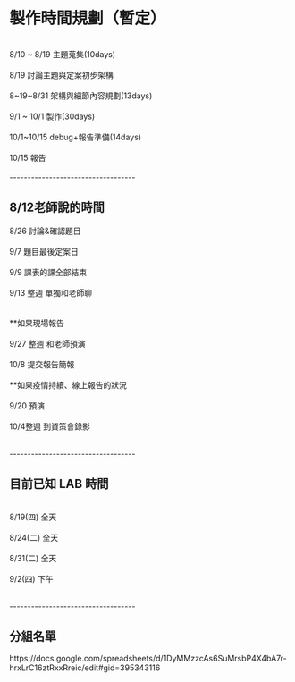 # 製作時間規劃（暫定）
<br/>
8/10 ~ 8/19 主題蒐集(10days)<br/>
<br/>
8/19 討論主題與定案初步架構<br/>
<br/>
8~19~8/31 架構與細節內容規劃(13days)<br/>
<br/>
9/1 ~ 10/1 製作(30days)<br/>
<br/>
10/1~10/15 debug+報告準備(14days)<br/>
<br/>
10/15 報告<br/>
<br/>
-----------------------------------<br/>
<h2>8/12老師說的時間</h2>
8/26 討論&確認題目<br/>
<br/>
9/7 題目最後定案日<br/>
<br/>
9/9 課表的課全部結束<br/>
<br/>
9/13 整週 單獨和老師聊<br/>
<br/>
<br/>
**如果現場報告<br/>
<br/>
9/27 整週 和老師預演<br/>
<br/>
10/8 提交報告簡報<br/>
<br/>
**如果疫情持續、線上報告的狀況<br/>
<br/>
9/20 預演<br/>
<br/>
10/4整週 到資策會錄影<br/>
<br/>

-----------------------------------<br/>
<h2>目前已知 LAB 時間</h2>
<br/>
8/19(四) 全天<br/>
<br/>
8/24(二) 全天<br/>
<br/>
8/31(二) 全天<br/>
<br/>
9/2(四) 下午<br/>
<br/>


-----------------------------------<br/>
<h2>分組名單</h2>
https://docs.google.com/spreadsheets/d/1DyMMzzcAs6SuMrsbP4X4bA7r-hrxLrC16ztRxxRreic/edit#gid=395343116
